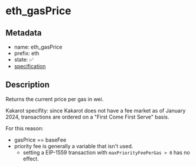 # eth_gasPrice

## Metadata

- name: eth_gasPrice
- prefix: eth
- state: ✅
- [specification](https://github.com/ethereum/execution-apis/blob/6709c2a795b707202e93c4f2867fa0bf2640a84f/src/eth/fee_market.yaml#L1)

## Description

Returns the current price per gas in wei.

Kakarot specifity: since Kakarot does not have a fee market as of January 2024,
transactions are ordered on a "First Come First Serve" basis.

For this reason:

- gasPrice == baseFee
- priority fee is generally a variable that isn't used.
  - setting a EIP-1559 transaction with `maxPriorityFeePerGas > 0` has no
    effect.
